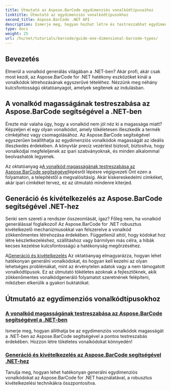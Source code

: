 ```yaml
---
title: Útmutató az Aspose.BarCode egydimenziós vonalkódtípusaihoz
linktitle: Útmutató az egydimenziós vonalkódtípusokhoz
second_title: Aspose.BarCode .NET API
description: Ismerje meg, hogyan hozhat létre és testreszabhat egydimenziós vonalkódokat a .NET-ben az Aspose.BarCode használatával, robusztus kivételkezelési technikákkal.
type: docs
weight: 25
url: /hu/net/tutorials/barcode/guide-one-dimensional-barcode-types/
---
```

## Bevezetés

Elmerül a vonalkód generálás világában a .NET-ben? Akár profi, akár csak most kezdi, az Aspose.BarCode for .NET hatékony eszközöket kínál a vonalkódok létrehozásának egyszerűvé tételéhez. Nézzünk meg néhány kulcsfontosságú oktatóanyagot, amelyek segítenek az indulásban.

## A vonalkód magasságának testreszabása az Aspose.BarCode segítségével a .NET-ben  

Érezte már valaha úgy, hogy a vonalkód nem jól néz ki a magassága miatt? Képzeljen el egy olyan vonalkódot, amely tökéletesen illeszkedik a termék címkéjéhez vagy csomagolásához. Az Aspose.BarCode segítségével egyszerűen beállíthatja az egydimenziós vonalkódok magasságát az ideális illeszkedés érdekében. A könyvtár precíz vezérlést biztosít, biztosítva, hogy vonalkódjai megfeleljenek az ipari szabványoknak, és minden alkalommal beolvashatók legyenek.  

 Az oktatóanyag a[A vonalkód magasságának testreszabása az Aspose.BarCode segítségével](./customizing-barcode-height/)lépésről lépésre végigvezeti Önt ezen a folyamaton, a telepítéstől a megvalósításig. Akár kiskereskedelmi címkéket, akár ipari címkéket tervez, ez az útmutató mindenre kiterjed.  

## Generáció és kivételkezelés az Aspose.BarCode segítségével .NET-hez  

Senki sem szereti a rendszer összeomlását, igaz? Főleg nem, ha vonalkód generálással foglalkozol! Az Aspose.BarCode for .NET robusztus kivételkezelő mechanizmusokkal van felszerelve a vonalkód zökkenőmentes létrehozása érdekében. Függetlenül attól, hogy kódokat hoz létre készletkezeléshez, szállításhoz vagy bármilyen más célra, a hibák kecses kezelése kulcsfontosságú a hatékonyság megőrzéséhez.  

 A[Generáció és kivételkezelés](./generation-and-exception-handling/) Az oktatóanyag elmagyarázza, hogyan lehet hatékonyan generálni vonalkódokat, és hogyan kell kezelni az olyan lehetséges problémákat, mint az érvénytelen adatok vagy a nem támogatott vonalkódtípusok. Ez az útmutató tökéletes azoknak a fejlesztőknek, akik zökkenőmentes vonalkódgeneráló folyamatot szeretnének felépíteni, miközben elkerülik a gyakori buktatókat.  

## Útmutató az egydimenziós vonalkódtípusokhoz
### [A vonalkód magasságának testreszabása az Aspose.BarCode segítségével a .NET-ben](./customizing-barcode-height/)
Ismerje meg, hogyan állíthatja be az egydimenziós vonalkódok magasságát a .NET-ben az Aspose.BarCode segítségével a pontos testreszabás érdekében. Hozzon létre tökéletes vonalkódokat könnyedén!
### [Generáció és kivételkezelés az Aspose.BarCode segítségével .NET-hez](./generation-and-exception-handling/)
Tanulja meg, hogyan lehet hatékonyan generálni egydimenziós vonalkódokat az Aspose.BarCode for .NET használatával, a robusztus kivételkezelési technikákra összpontosítva.